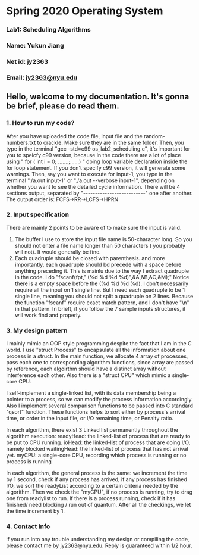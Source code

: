 
# Spring 2020 Operating System
### Lab1: Scheduling Algorithms
### Name: Yukun Jiang
### Net id: jy2363
### Email: jy2363@nyu.edu

## Hello, welcome to my documentation. It's gonna be brief, please do read them.


### 1. How to run my code?
After you have uploaded the code file, input file and the random-numbers.txt to crackle. Make sure they are in the same folder.
Then, you type in the terminal "gcc -std=c99 os_lab2_scheduling.c", it's important for you to speicfy c99 version, because in the code there are a lot of place using " for ( int i = 0; .......;......) " doing loop variable declaration inside the for loop statement. If you don't specify c99 version, it will generate some warnings.
Then, say you want to execute for input-1, you type in the terminal "./a.out input-1" or "./a.out --verbose input-1", depending on whether you want to see the detailed cycle information. There will be 4 sections output, separated by "--------------------------" one after another. The output order is: FCFS->RR->LCFS->HPRN

### 2. Input specification
There are mainly 2 points to be aware of to make sure the input is valid.
1. The buffer I use to store the input file name is 50-character long. So you should not enter a file name longer than 50 characters ( you probably will not). It would generally be fine.
2. Each quadruple should be closed with parenthesis. and more importantly, each quadruple should bd precede with a space before anything preceding it. This is mainlu due to the way I extract quadruple in the code. 
	I do "fscanf(fpt," (%d %d %d %d)",&A,&B,&C,&M);" Notice there is a empty space before the (%d %d %d %d).
	I don't necessarily require all the input on 1 single line. But I need each quadruple to be 1 single line, meaning you should not split a quadruple on 2 lines. Because the function "fscanf" require exact match pattern, and I don't have "\n" in that pattern. In brieft, if you follow the 7 sample inputs structures, it will work find and properly.
	
### 3. My design pattern
I mainly mimic an OOP style programming despite the fact that I am in the C world. I use "struct Process" to encapsulate all the information about one process in a struct. In the main function, we allocate 4 array of processes, pass each one to corresponding algorithm functions, since array are passed by reference, each algoirthm should have a distinct array without  interference each other. Also there is a "struct CPU" which mimic a single-core CPU.

I self-implement a single-linked list, with its data membership being a pointer to a process, so we can modify the process information accordingly. Also I implement several comparison functions to be passed into C standard "qsort" function. These functions helps to sort either by process's arrival time, or order in the input file, or I/O remaining time, or Penalty ratio.

In each algorithm, there exist 3 Linked list permanently throughout the algorithm execution:
	readyHead: the linked-list of process that are ready to be put to CPU running.
	ioHead: the linked-list of process that are doing I/O, namely blocked
	waitingHead: the linked-list of process that has not arrival yet.
	myCPU: a single-core CPU, recording which process is running or no process is running
	
In each algorithm, the general process is the same: we increment the time by 1 second, check if any process has arrived, if any process has finished I/O, we sort the readyList according to a certain criteria needed by the algorithm. Then we check the "myCPU", if no process is running, try to drag one from readylist to run. If there is a process running, check if it has finished/ need blocking / run out of quantum. After all the checkings, we let the time increment by 1.
	
### 4. Contact Info
if you run into any trouble understanding my design or compiling the code, please contact me by jy2363@nyu.edu. Reply is guaranteed within 1/2 hour.
